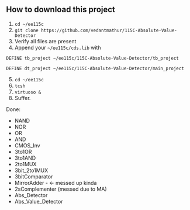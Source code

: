 ## How to download this project
1. `cd ~/ee115c`
2. `git clone https://github.com/vedantmathur/115C-Absolute-Value-Detector`
3. Verify all files are present
4. Append your `~/ee115c/cds.lib` with

`DEFINE tb_project ~/ee115c/115C-Absolute-Value-Detector/tb_project`

`DEFINE dt_project ~/ee115c/115C-Absolute-Value-Detector/main_project`

5. `cd ~/ee115c`
6. `tcsh`
7. `virtuoso &`
8. Suffer.


Done: 
- NAND
- NOR
- OR
- AND
- CMOS_Inv
- 3to1OR
- 3to1AND
- 2to1MUX
- 3bit_2to1MUX
- 3bitComparator 
- MirrorAdder - <- messed up kinda
- 2sComplementer (messed due to MA)
- Abs_Detector
- Abs_Value_Detector

